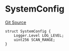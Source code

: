 # SystemConfig
[Git Source](https://github.com/metacontract/mc/blob/7db22f6d7abc05705d21c7601fb406ca49c18557/src/devkit/Flattened.sol)


```solidity
struct SystemConfig {
    Logger.Level LOG_LEVEL;
    uint256 SCAN_RANGE;
}
```

